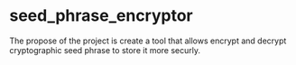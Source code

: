 # seed_phrase_encryptor
The propose of the project is create a tool that allows encrypt and decrypt cryptographic seed phrase to store it more securly.
